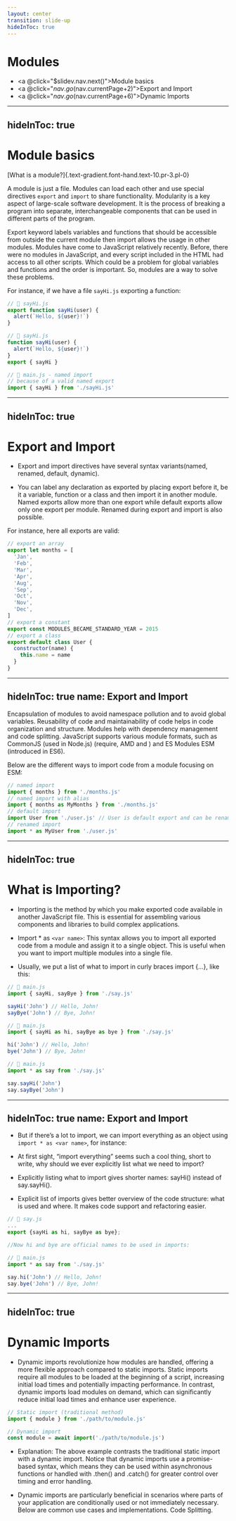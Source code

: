 ```yaml
---
layout: center
transition: slide-up
hideInToc: true
---
```


# Modules

<div mt-2 />

- <a @click="$slidev.nav.next()">Module basics</a>
- <a @click="$nav.go($nav.currentPage+2)">Export and Import</a>
- <a @click="$nav.go($nav.currentPage+6)">Dynamic Imports</a>

---
hideInToc: true
---

# Module basics

<div />

[What is a module?]{.text-gradient.font-hand.text-10.pr-3.pl-0}

A module is just a file. Modules can load each other and use special directives `export` and `import` to share functionality. Modularity is a key aspect of large-scale software development. It is the process of breaking a program into separate, interchangeable components that can be used in different parts of the program.

Export keyword labels variables and functions that should be accessible from outside the current module then import allows the usage in other modules. Modules have come to JavaScript relatively recently. Before, there were no modules in JavaScript, and every script included in the HTML had access to all other scripts. Which could be a problem for global variables and functions and the order is important. So, modules are a way to solve these problems.

For instance, if we have a file `sayHi.js` exporting a function:

<div flex="~ row" gap-10>

```js
// 📁 sayHi.js
export function sayHi(user) {
  alert(`Hello, ${user}!`)
}
```

```js
// 📁 sayHi.js
function sayHi(user) {
  alert(`Hello, ${user}!`)
}
export { sayHi }
```

```js
// 📁 main.js - named import
// because of a valid named export
import { sayHi } from './sayHi.js'
```

</div>

---
hideInToc: true
---

# Export and Import

- Export and import directives have several syntax variants(named, renamed, default, dynamic).

- You can label any declaration as exported by placing export before it, be it a variable, function or a class and then import it in another module. Named exports allow more than one export while default exports allow only one export per module. Renamed during export and import is also possible.

For instance, here all exports are valid:

```js
// export an array
export let months = [
  'Jan',
  'Feb',
  'Mar',
  'Apr',
  'Aug',
  'Sep',
  'Oct',
  'Nov',
  'Dec',
]
// export a constant
export const MODULES_BECAME_STANDARD_YEAR = 2015
// export a class
export default class User {
  constructor(name) {
    this.name = name
  }
}
```

---
hideInToc: true
name: Export and Import
---

Encapsulation of modules to avoid namespace pollution and to avoid global variables. Reusability of code and maintainability of code helps in code organization and structure. Modules help with dependency management and code splitting. JavaScript supports various module formats, such as CommonJS (used in Node.js) (require, AMD and ) and ES Modules ESM (introduced in ES6).

Below are the different ways to import code from a module focusing on ESM:

```js
// named import
import { months } from './months.js'
// named import with alias
import { months as MyMonths } from './months.js'
// default import
import User from './user.js' // User is default export and can be renamed
// renamed import
import * as MyUser from './user.js'
```

---
hideInToc: true
---

# What is Importing?

- Importing is the method by which you make exported code available in another JavaScript file. This is essential for assembling various components and libraries to build complex applications.

- Import \* as `<var name>`: This syntax allows you to import all exported code from a module and assign it to a single object. This is useful when you want to import multiple modules into a single file.

- Usually, we put a list of what to import in curly braces import {...}, like this:

<div flex="~ row" gap-10>

```js
// 📁 main.js
import { sayHi, sayBye } from './say.js'

sayHi('John') // Hello, John!
sayBye('John') // Bye, John!
```

```js
// 📁 main.js
import { sayHi as hi, sayBye as bye } from './say.js'

hi('John') // Hello, John!
bye('John') // Bye, John!
```

```js
// 📁 main.js
import * as say from './say.js'

say.sayHi('John')
say.sayBye('John')
```

</div>

---
hideInToc: true
name: Export and Import
---

- But if there’s a lot to import, we can import everything as an object using `import * as <var name>`, for instance:

- At first sight, “import everything” seems such a cool thing, short to write, why should we ever explicitly list what we need to import?

- Explicitly listing what to import gives shorter names: sayHi() instead of say.sayHi().
- Explicit list of imports gives better overview of the code structure: what is used and where. It makes code support and refactoring easier.

<div flex="~ row" gap-10>

```js
// 📁 say.js
...
export {sayHi as hi, sayBye as bye};

//Now hi and bye are official names to be used in imports:
```

```js
// 📁 main.js
import * as say from './say.js'

say.hi('John') // Hello, John!
say.bye('John') // Bye, John!
```

</div>

---
hideInToc: true
---

# Dynamic Imports

- Dynamic imports revolutionize how modules are handled, offering a more flexible approach compared to static imports. Static imports require all modules to be loaded at the beginning of a script, increasing initial load times and potentially impacting performance. In contrast, dynamic imports load modules on demand, which can significantly reduce initial load times and enhance user experience.

<div flex="~ row" gap-10>

```js
// Static import (traditional method)
import { module } from './path/to/module.js'
```

```js
// Dynamic import
const module = await import('./path/to/module.js')
```

</div>

- Explanation: The above example contrasts the traditional static import with a dynamic import. Notice that dynamic imports use a promise-based syntax, which means they can be used within asynchronous functions or handled with .then() and .catch() for greater control over timing and error handling.

- Dynamic imports are particularly beneficial in scenarios where parts of your application are conditionally used or not immediately necessary. Below are common use cases and implementations.
  Code Splitting.
